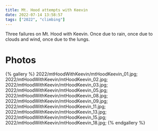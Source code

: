 ```yaml
---
title: Mt. Hood attempts with Keevin
date: 2022-07-14 13:58:57
tags: ["2022", "climbing"]
---
```


Three failures on Mt. Hood with Keevin. Once due to rain, once due to clouds and wind, once due to the lungs.

# Photos

{% gallery %}
2022/mtHoodWithKeevin/mtHoodKeevin_01.jpg;
2022/mtHoodWithKeevin/mtHoodKeevin_02.jpg;
2022/mtHoodWithKeevin/mtHoodKeevin_03.jpg;
2022/mtHoodWithKeevin/mtHoodKeevin_05.jpg;
2022/mtHoodWithKeevin/mtHoodKeevin_08.jpg;
2022/mtHoodWithKeevin/mtHoodKeevin_09.jpg;
2022/mtHoodWithKeevin/mtHoodKeevin_11.jpg;
2022/mtHoodWithKeevin/mtHoodKeevin_13.jpg;
2022/mtHoodWithKeevin/mtHoodKeevin_15.jpg;
2022/mtHoodWithKeevin/mtHoodKeevin_18.jpg;
{% endgallery %}

